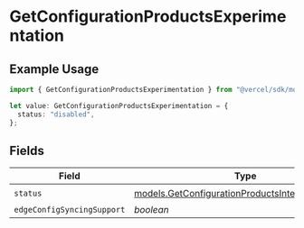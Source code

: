 # GetConfigurationProductsExperimentation

## Example Usage

```typescript
import { GetConfigurationProductsExperimentation } from "@vercel/sdk/models/getconfigurationproductsop.js";

let value: GetConfigurationProductsExperimentation = {
  status: "disabled",
};
```

## Fields

| Field                                                                                                        | Type                                                                                                         | Required                                                                                                     | Description                                                                                                  |
| ------------------------------------------------------------------------------------------------------------ | ------------------------------------------------------------------------------------------------------------ | ------------------------------------------------------------------------------------------------------------ | ------------------------------------------------------------------------------------------------------------ |
| `status`                                                                                                     | [models.GetConfigurationProductsIntegrationsStatus](../models/getconfigurationproductsintegrationsstatus.md) | :heavy_check_mark:                                                                                           | N/A                                                                                                          |
| `edgeConfigSyncingSupport`                                                                                   | *boolean*                                                                                                    | :heavy_minus_sign:                                                                                           | N/A                                                                                                          |